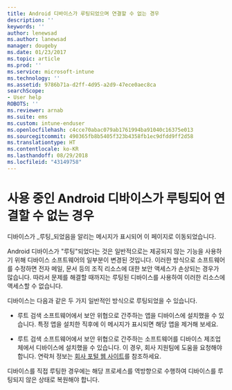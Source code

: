 ```yaml
---
title: Android 디바이스가 루팅되었으며 연결할 수 없는 경우
description: ''
keywords: ''
author: lenewsad
ms.author: lanewsad
manager: dougeby
ms.date: 01/23/2017
ms.topic: article
ms.prod: ''
ms.service: microsoft-intune
ms.technology: ''
ms.assetid: 9786b71a-d2ff-4d95-a2d9-47ece0aec8ca
searchScope:
- User help
ROBOTS: ''
ms.reviewer: arnab
ms.suite: ems
ms.custom: intune-enduser
ms.openlocfilehash: c4cce70abac079ab1761994ba91040c16375e013
ms.sourcegitcommit: 490365fb8b5405f323b4358fb1ec9dfdd9ff2d58
ms.translationtype: HT
ms.contentlocale: ko-KR
ms.lasthandoff: 08/29/2018
ms.locfileid: "43149758"
---
```

# <a name="your-android-device-is-rooted-so-you-cant-connect"></a>사용 중인 Android 디바이스가 루팅되어 연결할 수 없는 경우

디바이스가 _루팅_되었음을 알리는 메시지가 표시되어 이 페이지로 이동되었습니다.

Android 디바이스가 "루팅"되었다는 것은 일반적으로는 제공되지 않는 기능을 사용하기 위해 디바이스 소프트웨어의 일부분이 변경된 것입니다. 이러한 방식으로 소프트웨어를 수정하면 전자 메일, 문서 등의 조직 리소스에 대한 보안 액세스가 손상되는 경우가 많습니다. 따라서 문제를 해결할 때까지는 루팅된 디바이스를 사용하여 이러한 리소스에 액세스할 수 없습니다.  

디바이스는 다음과 같은 두 가지 일반적인 방식으로 루팅되었을 수 있습니다.

- 루트 검색 소프트웨어에서 보안 위협으로 간주하는 앱을 디바이스에 설치했을 수 있습니다. 특정 앱을 설치한 직후에 이 메시지가 표시되면 해당 앱을 제거해 보세요.

- 루트 검색 소프트웨어에서 보안 위협으로 간주하는 소프트웨어를 디바이스 제조업체에서 디바이스에 설치했을 수 있습니다. 이 경우, 회사 지원팀에 도움을 요청해야 합니다. 연락처 정보는 [회사 포털 웹 사이트](https://go.microsoft.com/fwlink/?linkid=2010980)를 참조하세요.

디바이스를 직접 루팅한 경우에는 해당 프로세스를 역방향으로 수행하여 디바이스를 루팅되지 않은 상태로 복원해야 합니다.
